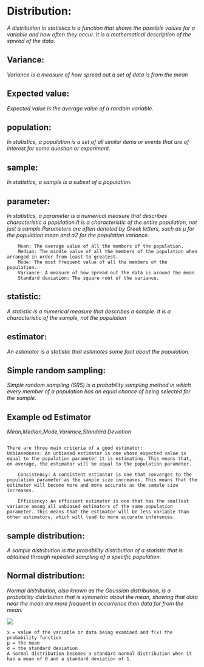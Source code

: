 # Distribution:
_A distribution in statistics is a function that shows the possible values for a variable and how often they occur. It is a mathematical description of the spread of the data._
## Variance:
_Variance is a measure of how spread out a set of data is from the mean_
## Expected value:
_Expected value is the average value of a random variable._ 
## population:
_In statistics, a population is a set of all similar items or events that are of interest for some question or experiment._
## sample:
_In statistics, a sample is a subset of a population._
## parameter:
_In statistics, a parameter is a numerical measure that describes characteristic a population.It is a characteristic of the entire population, not just a sample.Parameters are often denoted by Greek letters, such as μ for the population mean and σ2 for the population variance._
```
    Mean: The average value of all the members of the population.
    Median: The middle value of all the members of the population when arranged in order from least to greatest.
    Mode: The most frequent value of all the members of the population.
    Variance: A measure of how spread out the data is around the mean.
    Standard deviation: The square root of the variance.
```

## statistic:
_A statistic is a numerical measure that describes a sample. It is a characteristic of the sample,  not the population_
## estimator:    
_An estimator is a statistic that estimates some fact about the population._
## Simple random sampling:
_Simple random sampling (SRS) is a probability sampling method in which every member of a population has an equal chance of being selected for the sample._
## Example od Estimator
_Mean,Median,Mode,Varience,Standard Deviation_
```

There are three main criteria of a good estimator:
Unbiasedness: An unbiased estimator is one whose expected value is equal to the population parameter it is estimating. This means that, on average, the estimator will be equal to the population parameter.

    Consistency: A consistent estimator is one that converges to the population parameter as the sample size increases. This means that the estimator will become more and more accurate as the sample size increases.
    
    Efficiency: An efficient estimator is one that has the smallest variance among all unbiased estimators of the same population parameter. This means that the estimator will be less variable than other estimators, which will lead to more accurate inferences.

```
## sample distribution:
_A sample distribution is the probability distribution of a statistic that is obtained  through repeated sampling of a specific population._
 ##  Normal distribution:    
 _Normal distribution, also known as the Gaussian distribution, is a probability distribution that is symmetric about the mean, showing that data  near the mean are more frequent in occurrence than data far from  the mean._
 
 <img src="https://www.investopedia.com/thmb/lFaG1vgFO0XgA_Xzfw3yPLjG2Iw=/750x0/filters:no_upscale():max_bytes(150000):strip_icc():format(webp)/Clipboard01-fdb217713438416cadafc48a1e4e5ee4.jpg">
 
 ```
 x = value of the variable or data being examined and f(x) the probability function
 μ = the mean
 σ = the standard deviation
A normal distribution becomes a standard normal distribution when it has a mean of 0 and a standard deviation of 1.

```

##

    

